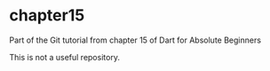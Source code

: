 chapter15
=========

Part of the Git tutorial from chapter 15 of Dart for Absolute Beginners

This is not a useful repository.
